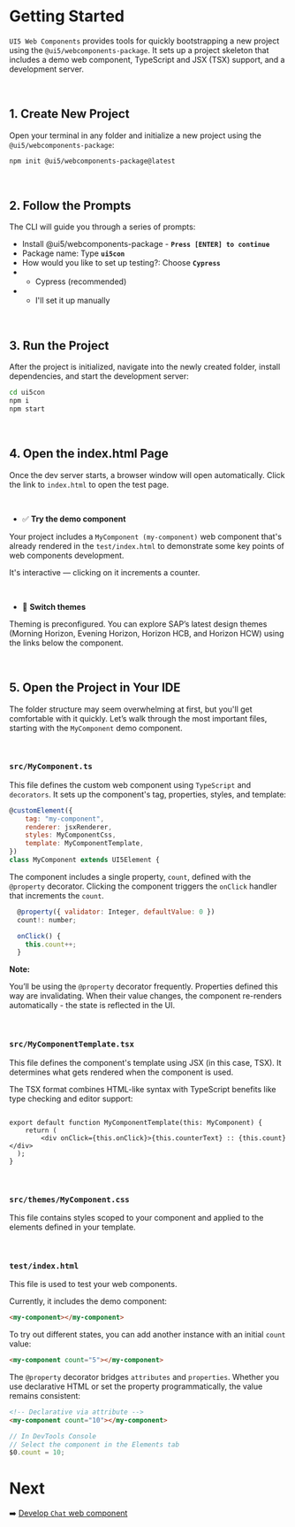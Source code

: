 # Getting Started

`UI5 Web Components` provides tools for quickly bootstrapping a new project using the `@ui5/webcomponents-package`. It sets up a project skeleton that includes a demo web component, TypeScript and JSX (TSX) support, and a development server.

<br>

## 1. Create New Project

Open your terminal in any folder and initialize a new project using the `@ui5/webcomponents-package`:


```sh
npm init @ui5/webcomponents-package@latest
```

<br>

## 2. Follow the Prompts

The CLI will guide you through a series of prompts:

- Install @ui5/webcomponents-package - **`Press [ENTER] to continue`**
- Package name: Type **`ui5con`**
- How would you like to set up testing?: Choose **`Cypress`**
- - Cypress (recommended)
- - I'll set it up manually

<br>

## 3. Run the Project

After the project is initialized, navigate into the newly created folder, install dependencies, and start the development server:

```sh
cd ui5con
npm i
npm start
```

<br>

## 4. Open the index.html Page

Once the dev server starts, a browser window will open automatically.
Click the link to `index.html` to open the test page.

<br>

- ✅ **Try the demo component**

Your project includes a `MyComponent (my-component)` web component that's already rendered in the `test/index.html` to demonstrate some key points of web components development.

It's interactive — clicking on it increments a counter.

<br>

- 🎨 **Switch themes**
  
Theming is preconfigured. You can explore SAP’s latest design themes (Morning Horizon, Evening Horizon, Horizon HCB, and Horizon HCW) using the links below the component.

<br>


## 5. Open the Project in Your IDE

The folder structure may seem overwhelming at first, but you'll get comfortable with it quickly. Let’s walk through the most important files, starting with the  `MyComponent` demo component.

<br>

### **`src/MyComponent.ts`**

This file defines the custom web component using `TypeScript` and `decorators`. It sets up the component's tag, properties, styles, and template:

```js
@customElement({
	tag: "my-component",
	renderer: jsxRenderer,
	styles: MyComponentCss,
	template: MyComponentTemplate,
})
class MyComponent extends UI5Element {
```

The component includes a single property, `count`, defined with the `@property` decorator.
Clicking the component triggers the `onClick` handler that increments the `count`.

```js
  @property({ validator: Integer, defaultValue: 0 })
  count!: number;

  onClick() {
    this.count++;
  }
```

**Note:** 

You’ll be using the `@property` decorator frequently. Properties defined this way are invalidating.
When their value changes, the component re-renders automatically - the state is reflected in the UI.


<br>

### **`src/MyComponentTemplate.tsx`**

This file defines the component's template using JSX (in this case, TSX). It determines what gets rendered when the component is used.

The TSX format combines HTML-like syntax with TypeScript benefits like type checking and editor support:

```tsx

export default function MyComponentTemplate(this: MyComponent) {
	return (
		<div onClick={this.onClick}>{this.counterText} :: {this.count}</div>
  );
}
```

<br>

### **`src/themes/MyComponent.css`**

This file contains styles scoped to your component and applied to the elements defined in your template.

<br>

### **`test/index.html`**

This file is used to test your web components.

Currently, it includes the demo component:

```html
<my-component></my-component>
```

To try out different states, you can add another instance with an initial `count` value:

```html
<my-component count="5"></my-component>
```

The `@property` decorator bridges `attributes` and `properties`. Whether you use declarative HTML or set the property programmatically, the value remains consistent:

```html
<!-- Declarative via attribute -->
<my-component count="10"></my-component>
```

```js
// In DevTools Console
// Select the component in the Elements tab
$0.count = 10;
```


# Next

➡️ [Develop `Chat` web component](./2_Develop_Chat.md)
